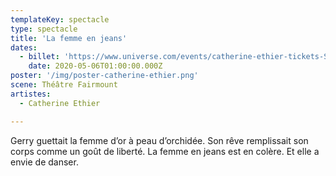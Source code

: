 ```yaml
---
templateKey: spectacle
type: spectacle
title: 'La femme en jeans'
dates: 
  - billet: 'https://www.universe.com/events/catherine-ethier-tickets-S65KTY'
    date: 2020-05-06T01:00:00.000Z
poster: '/img/poster-catherine-ethier.png'
scene: Théâtre Fairmount
artistes:
  - Catherine Ethier

---
```

Gerry guettait la femme d’or à peau d’orchidée. Son rêve remplissait son corps comme un goût de liberté. La femme en jeans est en colère. Et elle a envie de danser.
